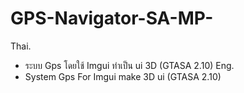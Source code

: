 # GPS-Navigator-SA-MP-
Thai.
- ระบบ Gps โดยใช้ Imgui ทำเป็น ui 3D (GTASA 2.10)
Eng.
- System Gps For Imgui make 3D ui (GTASA 2.10)
